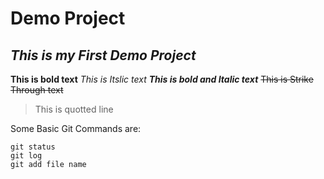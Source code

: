 # Demo Project
## ***This is my First Demo Project***
**This is bold text**
*This is Itslic text*
***This is bold and Italic text***
~~This is Strike Through text~~

>This is quotted line

Some Basic Git Commands are:

```
git status
git log
git add file name
```
